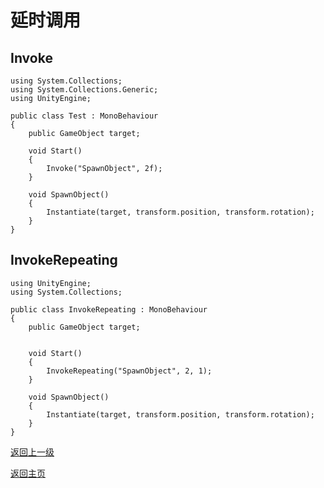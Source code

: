 # 延时调用

## Invoke
```
using System.Collections;
using System.Collections.Generic;
using UnityEngine;

public class Test : MonoBehaviour
{
    public GameObject target;

    void Start()
    {
        Invoke("SpawnObject", 2f);
    }

    void SpawnObject()
    {
        Instantiate(target, transform.position, transform.rotation);
    }
}
```
## InvokeRepeating
```
using UnityEngine;
using System.Collections;

public class InvokeRepeating : MonoBehaviour 
{
    public GameObject target;
    
    
    void Start()
    {
        InvokeRepeating("SpawnObject", 2, 1);
    }
    
    void SpawnObject()
    {
        Instantiate(target, transform.position, transform.rotation);
    }
}
```
[返回上一级](/Scripting/Beginner-Gameplay-Scripting.md)

[返回主页](/README.md)
